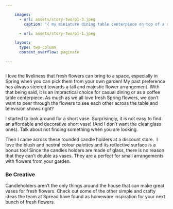 ```yaml
---

    images:
      - url: assets/story-two/p1-3.jpeg
        caption: "{ my miniature dining table centerpiece on top of a silver round placemat }"

      - url: assets/story-two/p1-1.jpeg

    layout:
      type: two-column
      content_overflow: paginate

---
```


<img data-media-id="images:1">

I love the  liveliness that fresh flowers can bring to a space, especially in Spring when you can pick them from your own garden! My past preference has always steered towards a tall and majestic flower arrangement. With that being said, it is an impractical choice for casual dining or as a coffee table centerpiece. As much as we all love fresh Spring flowers, we don’t want to peer through the flowers to see each other across the table and television shows right?

I started to look around for a short vase. Surprisingly, it is not easy to find an affordable and decorative short vase! (And I don’t want the clear glass ones). Talk about not finding something when you are looking.

Then I came across these rounded candle holders at a discount store.  I love the blush and neutral colour palettes and its reflective surface is a bonus too! Since the candles holders are made of glass, there is no reason that they can’t double as vases. They are a perfect for small arrangements with flowers from your garden.

### Be Creative

Candleholders aren’t the only things around the house that can make great vases for fresh flowers. Check out some of the other simple and crafty ideas the team at Spread have found as homeware inspiration for your next bunch of fresh flowers.

